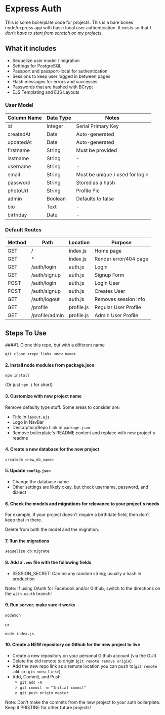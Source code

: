 # Express Auth

This is some boilerplate code for projects. This is a bare bones node/express app with basic local user authentication.  It exists so that *I don't have to start from scratch on my projects*.

## What it includes

* Sequelize user model / migration
* Settings for PostgreSQL
* Passport and passport-local for authentication
* Sessions to keep user logged in between pages
* Flash messages for errors and successes
* Passwords that are hashed with BCrypt
* EJS Templating and EJS Layouts

### User Model

| Column Name | Data Type | Notes|
|---------------- | --------------- | ------------------ |
| id | Integer | Serial Primary Key |
| createdAt | Date | Auto-generated |
| updatedAt | Date | Auto-generated |
| firstname | String | Must be provided |
| lastname | String | - |
| username | String | - |
| email | String | Must be unique / used for login |
| password | String | Stored as a hash |
| photoUrl | String | Profile Pic |
| admin | Boolean | Defaults to false |
| bio | Text | - |
| birthday | Date | - |

### Default Routes

| Method | Path | Location | Purpose |
| ------ | ---------------- | ----------| ------------------ |
| GET | / | index.js | Home page |
| GET | * | index.js | Render error/404 page |
| GET | /auth/login | auth.js | Login |
| GET | /auth/signup | auth.js | Signup Form |
| POST | /auth/login | auth.js | Login User |
| POST | /auth/signup | auth.js | Creates User |
| GET | /auth/logout | auth.js | Removes session info |
| GET | /profile | profile.js | Regular User Profile | 
| GET | /profile/admin | profile.js | Admin User Profile | 


## Steps To Use

####1. Clone this repo, but with a different name

```
git clone <repo_link> <new_name>
```

#### 2. Install node modules from package.json

````
npm install
````
(Or just `npm i` for short)

#### 3. Customize with new project name

Remove defaulty type stuff. Some areas to consider are:

* Title in `layout.ejs`
* Logo in NavBar
* Description/Repo Link in `package.json`
* Remove boilerplate's README content and replace with new project's readme

#### 4. Create a new database for the new project 

````
createdb <new_db_name>
````

#### 5. Update `config.json`

* Change the database name
* Other settings are likely okay, but check username, password, and dialect

#### 6. Check the models and migrations for relevance to your project's needs

For example, if your project doesn't require a birthdate field, then don't keep that in there. 

Delete from both the model and the migration.

#### 7. Run the migrations

````
sequelize db:migrate
````

#### 8. Add a `.env` file with the following fields

* SESSION_SECRET: Can be any random string; usually a hash in production

Note: If using OAuth for Facebook and/or Github, switch to the directions on the `with-oauth` branch!

#### 9. Run server; make sure it works

````
nodemon
````

or 

````
node index.js
````

#### 10. Create a NEW repository on Github for the new project to live

* Create a new repository on your personal Github account (via the GUI)
* Delete the old remote to origin (`git remote remove origin`)
* Add the new repo link as a remote location you can push to(`git remote add origin <new_link>`)
* Add, Commit, and Push
    * `git add -A`
    * `git commit -m "Initial commit"`
    * `git push origin master`

Note: Don't make the commits from the new project to your auth boilerplate. Keep it PRISTINE for other future projects!
